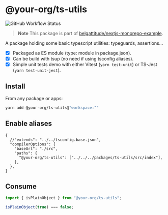 # @your-org/ts-utils

![GitHub Workflow Status](https://img.shields.io/github/actions/workflow/status/belgattitude/nextjs-monorepo-example/ci-packages.yml?style=for-the-badge&label=CI)

> **Note**
> This package is part of [belgattitude/nextjs-monorepo-example](https://github.com/belgattitude/nextjs-monorepo-example).

A package holding some basic typescript utilities: typeguards, assertions...

- [x] Packaged as ES module (type: module in package.json).
- [x] Can be build with tsup (no need if using tsconfig aliases).
- [x] Simple unit tests demo with either Vitest (`yarn test-unit`) or TS-Jest (`yarn test-unit-jest`).

## Install

From any package or apps:

```bash
yarn add @your-org/ts-utils@"workspace:^"
```

## Enable aliases

```json5
{
  //"extends": "../../tsconfig.base.json",
  "compilerOptions": {
    "baseUrl": "./src",
    "paths": {
      "@your-org/ts-utils": ["../../../packages/ts-utils/src/index"],
    },
  },
}
```

## Consume

```typescript
import { isPlainObject } from "@your-org/ts-utils";

isPlainObject(true) === false;
```
